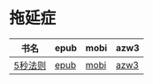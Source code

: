 # 拖延症

| 书名 | epub | mobi | azw3 |
| --- | --- | --- | --- |
| [5秒法则](http://ct.dalanmei.com/f/31084289-571812109-0c9a45) | [epub](http://ct.dalanmei.com/f/31084289-571812109-0c9a45) | [mobi](http://ct.dalanmei.com/f/31084289-571542396-978397) | [azw3](http://ct.dalanmei.com/f/31084289-572196448-75abdf) |

